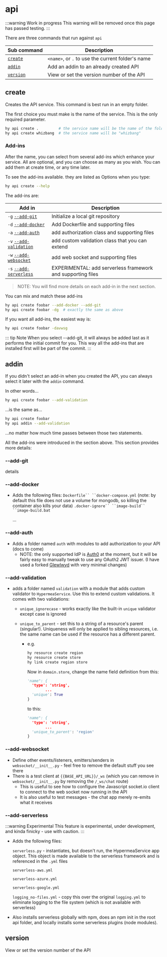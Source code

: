 # api

:::warning Work in progress
<centered-image src="/img/work-in-progress.png" />
This warning will be removed once this page has passed testing.
:::

There are three commands that run against `api`

| Sub command           | Description                                         |
|-----------------------|-----------------------------------------------------|
| [`create`](#create)   | `<name>`, or `.` to use the current folder's name   |
| [`addin`](#addin)     | Add an addin to an already created API              |
| [`version`](#version) | View or set the version number of the API           |


## create

Creates the API service.  This command is best run in an empty folder.

The first choice you must make is the name of the service.  This is the only required parameter.

```bash
hy api create .         # the service name will be the name of the folder you are in
hy api create whizbang  # the service name will be "whizbang"
```

### Add-ins

After the name, you can select from several add-ins which enhance your service.  All are optional, and you can choose as many as you wish.  You can add them at create time, or any time later.

To see the add-ins available. they are listed as Options when you type:

```bash
hy api create --help
```

The add-ins are:

| Add in                                       | Description                                                 |
|----------------------------------------------| ----------------------------------------------------------- |
| `-g` [`--add-git`](#--add-git)               | Initialize a local git repository                           |
| `-d` [`--add-docker`](#--add-docker)         | Add Dockerfile and supporting files                         |
| `-a` [`--add-auth`](#--add-auth)             | add authorization class and supporting files                |
| `-v` [`--add-validation`](#--add-validation) | add custom validation class that you can extend             |
| `-w` [`--add-websocket`](#--add-websocket)   | add web socket and supporting files                         |
| `-s` [`--add-serverless`](#--add-serverless) | EXPERIMENTAL: add serverless framework and supporting files |

> NOTE: You will find more details on each add-in in the next section.

You can mix and match these add-ins

```bash
hy api create foobar --add-docker --add-git
hy api create foobar -dg  # exactly the same as above
```

If you want all add-ins, the easiest way is:

```bash
hy api create foobar -davwsg
```

::: tip Note
When you select --add-git, it will always be added last as it performs the initial commit for you.  This way all the add-ins that are installed first will be part of the commit.
:::

## addin

If you didn't select an add-in when you created the API, you can always select it later with the `addin` command.

In other words...

```bash
hy api create foobar --add-validation
````

...is the same as...

```bash
hy api create foobar
hy api addin --add-validation
```

...no matter how much time passes between those two statements.

All the add-ins were introduced in the section above.  This section provides more details:

### --add-git

details

### --add-docker

* Adds the following files:
  `Dockerfile``
  ``docker-compose.yml` (note: by default this file does not use a volume for mongodb, so killing the container also kills your data)
  `.docker-ignore``
  ``image-build``
  ``image-build.bat`

  ...

### --add-auth

* Adds a folder named ``auth`` with modules to add authorization to your API (docs to come)
    * NOTE: the only supported IdP is [Auth0](https://auth0.com/) at the moment, but it will be fairly easy to manually tweak to use any OAuth2 JWT issuer. (I have used a forked [Glewlwyd](https://github.com/babelouest/glewlwyd) with very minimal changes)

### --add-validation

* adds a folder named `validation` with a module that adds custom validator to `HypermeaService`.  Use this to extend custom validations.  It comes with two validations:

    * `unique_ignorecase` - works exactly like the built-in `unique` validator except case is ignored

    * `unique_to_parent` - set this to a string of a resource's parent (singular!).  Uniqueness will only be applied to sibling resources, i.e. the same name can be used if the resource has a different parent.

        * e.g.

          ```bash
          hy resource create region
          hy resource create store
          hy link create region store
          ```

          Now in `domain.store`, change the name field definition from this:

          ```python
          'name": {
            'type': 'string',
                  ...
            'unique': True
          }
          ```

          to this:

          ```python
          'name": {
            'type': 'string',
                  ...
            'unique_to_parent': 'region'
          }
          ```

### --add-websocket

* Define other events/listeners, emitters/senders in `websocket/__init__.py` - feel free to remove the default stuff you see there
* There is a test client at `{{BASE_API_URL}}/_ws` (which you can remove in `websocket/__init__.py` by removing the `/_ws/chat` route)
    * This is useful to see how to configure the Javascript socket.io client to connect to the web socket now running in the API
    * It is also useful to test messages - the chat app merely re-emits what it receives

### --add-serverless

:::warning Experimental
<centered-image src="/img/experimental.svg" width="64"/>
This feature is experimental, under development, and kinda finicky - use with caution.
:::

* Adds the following files:

  `serverless.py` - instantiates, but doesn't run, the HypermeaService app object.  This object is made available to the serverless framework and is referenced in the `.yml` files

  `serverless-aws.yml`

  `serverless-azure.yml`

  `serverless-google.yml`

  `logging_no-files.yml` - copy this over the original `logging.yml` to eliminate logging to the file system (which is not available with serverless)

* Also installs serverless globally with npm, does an npm init in the root api folder, and locally installs some serverless plugins (node modules).

## version

View or set the version number of the API